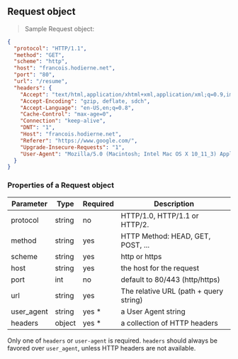 ## Request object

> Sample Request object:

```json
{
  "protocol": "HTTP/1.1",
  "method": "GET",
  "scheme": "http",
  "host": "francois.hodierne.net",
  "port": "80",
  "url": "/resume",
  "headers": {
    "Accept": "text/html,application/xhtml+xml,application/xml;q=0.9,image/webp,*/*;q=0.8",
    "Accept-Encoding": "gzip, deflate, sdch",
    "Accept-Language": "en-US,en;q=0.8",
    "Cache-Control": "max-age=0",
    "Connection": "keep-alive",
    "DNT": "1",
    "Host": "francois.hodierne.net",
    "Referer": "https://www.google.com/",
    "Upgrade-Insecure-Requests": "1",
    "User-Agent": "Mozilla/5.0 (Macintosh; Intel Mac OS X 10_11_3) AppleWebKit/537.36 (KHTML, like Gecko) Chrome/49.0.2623.87 Safari/537.36"
  }
}
```
### Properties of a Request object

Parameter  | Type   | Required | Description
---------- | ------ | -------- | --------------------------------------------------------
protocol   | string |   no     | HTTP/1.0, HTTP/1.1 or HTTP/2.
method     | string |   yes    | HTTP Method: HEAD, GET, POST, ...
scheme     | string |   yes    | http or https
host       | string |   yes    | the host for the request
port       | int    |   no     | default to 80/443 (http/https)
url        | string |   yes    | The relative URL (path + query string)
user_agent | string |   yes *  | a User Agent string
headers    | object |   yes *  | a collection of HTTP headers

Only one of `headers` or `user-agent` is required. `headers` should always be favored over `user_agent`, unless HTTP headers are not available.

